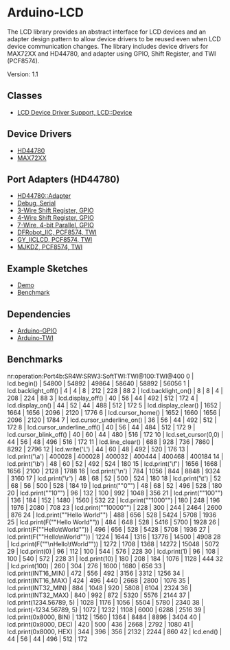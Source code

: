 # Arduino-LCD
The LCD library provides an abstract interface for LCD devices and an
adapter design pattern to allow device drivers to be reused even when
LCD device communication changes. The library includes device drivers
for MAX72XX and HD44780, and adapter using GPIO, Shift Register, and
TWI (PCF8574).

Version: 1.1

## Classes

* [LCD Device Driver Support, LCD::Device](./src/LCD.h)

## Device Drivers

* [HD44780](./src/Driver/HD44780.h)
* [MAX72XX](./src/Driver/MAX72XX.h)

## Port Adapters (HD44780)

* [HD44780::Adapter](./src/Driver/HD44780.h)
* [Debug, Serial](./src/Adapter/Debug.h)
* [3-Wire Shift Register, GPIO](./src/Adapter/SR3W.h)
* [4-Wire Shift Register, GPIO](./src/Adapter/SR4W.h)
* [7-Wire, 4-bit Parallel, GPIO](./src/Adapter/Port4b.h)
* [DFRobot_IIC, PCF8574, TWI](./src/Adapter/DFRobot_IIC.h)
* [GY_IICLCD, PCF8574, TWI](./src/Adapter/GY_IICLCD.h)
* [MJKDZ, PCF8574, TWI](./src/Adapter/MJKDZ.h)

## Example Sketches

* [Demo](./examples/Demo)
* [Benchmark](./examples/Benchmark)

## Dependencies

* [Arduino-GPIO](https://github.com/mikaelpatel/Arduino-GPIO)
* [Arduino-TWI](https://github.com/mikaelpatel/Arduino-TWI)

## Benchmarks

nr:operation:Port4b:SR4W:SRW3:SoftTWI:TWI@100:TWI@400
0 | lcd.begin() | 54800 | 54892 | 49864 | 58640 | 58892 | 56056
1 | lcd.backlight_off() | 4 | 4 | 8 | 212 | 228 | 88
2 | lcd.backlight_on() | 8 | 8 | 4 | 208 | 224 | 88
3 | lcd.display_off() | 40 | 56 | 44 | 492 | 512 | 172
4 | lcd.display_on() | 44 | 52 | 44 | 488 | 512 | 172
5 | lcd.display_clear() | 1652 | 1664 | 1656 | 2096 | 2120 | 1776
6 | lcd.cursor_home() | 1652 | 1660 | 1656 | 2096 | 2120 | 1784
7 | lcd.cursor_underline_on() | 36 | 56 | 44 | 492 | 512 | 172
8 | lcd.cursor_underline_off() | 40 | 56 | 44 | 484 | 512 | 172
9 | lcd.cursor_blink_off() | 40 | 60 | 44 | 480 | 516 | 172
10 | lcd.set_cursor(0,0) | 44 | 56 | 48 | 496 | 516 | 172
11 | lcd.line_clear() | 688 | 928 | 736 | 7860 | 8292 | 2796
12 | lcd.write('L') | 44 | 60 | 48 | 492 | 520 | 176
13 | lcd.print('\a') | 400028 | 400028 | 400032 | 400444 | 400468 | 400184
14 | lcd.print('\b') | 48 | 60 | 52 | 492 | 524 | 180
15 | lcd.print('\f') | 1656 | 1668 | 1656 | 2100 | 2128 | 1788
16 | lcd.print('\n') | 784 | 1056 | 844 | 8848 | 9324 | 3160
17 | lcd.print('\r') | 48 | 68 | 52 | 500 | 524 | 180
18 | lcd.print('\t') | 52 | 68 | 56 | 500 | 528 | 184
19 | lcd.print(""0"") | 48 | 68 | 52 | 496 | 528 | 180
20 | lcd.print(""10"") | 96 | 132 | 100 | 992 | 1048 | 356
21 | lcd.print(""100"") | 136 | 184 | 152 | 1480 | 1560 | 532
22 | lcd.print(""1000"") | 180 | 248 | 196 | 1976 | 2080 | 708
23 | lcd.print(""10000"") | 228 | 300 | 244 | 2464 | 2600 | 876
24 | lcd.print(""Hello World"") | 488 | 656 | 528 | 5424 | 5708 | 1936
25 | lcd.print(F(""Hello World"")) | 484 | 648 | 528 | 5416 | 5700 | 1928
26 | lcd.print(F(""Hello\tWorld"")) | 496 | 656 | 528 | 5428 | 5708 | 1936
27 | lcd.print(F(""Hello\nWorld"")) | 1224 | 1644 | 1316 | 13776 | 14500 | 4908
28 | lcd.print(F(""\nHello\tWorld"")) | 1272 | 1708 | 1368 | 14272 | 15048 | 5072
29 | lcd.print(0) | 96 | 112 | 100 | 544 | 576 | 228
30 | lcd.print(1) | 96 | 108 | 100 | 540 | 572 | 228
31 | lcd.print(10) | 180 | 208 | 184 | 1076 | 1128 | 444
32 | lcd.print(100) | 260 | 304 | 276 | 1600 | 1680 | 656
33 | lcd.print(INT16_MIN) | 472 | 556 | 492 | 3156 | 3312 | 1256
34 | lcd.print(INT16_MAX) | 424 | 496 | 440 | 2668 | 2800 | 1076
35 | lcd.print(INT32_MIN) | 884 | 1048 | 920 | 5808 | 6104 | 2324
36 | lcd.print(INT32_MAX) | 840 | 992 | 872 | 5320 | 5576 | 2144
37 | lcd.print(1234.56789, 5) | 1028 | 1176 | 1056 | 5504 | 5780 | 2340
38 | lcd.print(-1234.56789, 5) | 1072 | 1232 | 1108 | 6000 | 6288 | 2516
39 | lcd.print(0x8000, BIN) | 1312 | 1560 | 1364 | 8484 | 8896 | 3404
40 | lcd.print(0x8000, DEC) | 420 | 500 | 436 | 2668 | 2792 | 1080
41 | lcd.print(0x8000, HEX) | 344 | 396 | 356 | 2132 | 2244 | 860
42 | lcd.end() | 44 | 56 | 44 | 496 | 512 | 172
